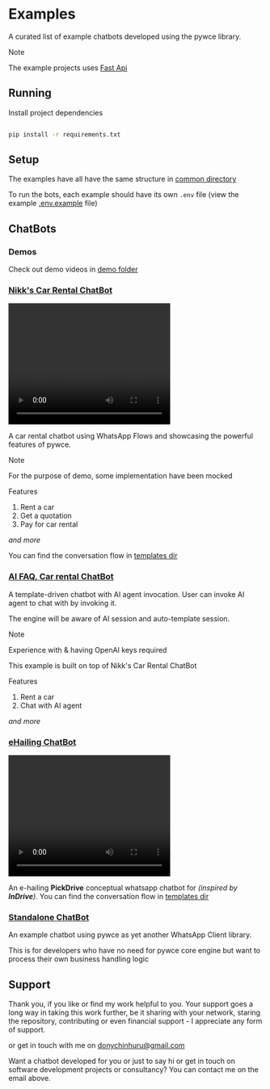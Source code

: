 # Examples
A curated list of example chatbots developed using the pywce library.

> [!NOTE]
> The example projects uses [Fast Api](https://fastapi.tiangolo.com/)


## Running
Install project dependencies
```bash

pip install -r requirements.txt
```

## Setup
The examples have all have the same structure in [common directory](common)

To run the bots, each example should have its own `.env` file (view the example [.env.example](.env.example) file)

## ChatBots
### Demos
Check out demo videos in [demo folder](videos)

### [Nikk's Car Rental ChatBot](car_rental)

<video src="demo/rental.mp4" width="320" height="240" controls></video>

A car rental chatbot using WhatsApp Flows and showcasing the powerful features of pywce. 

> [!NOTE]
> For the purpose of demo, some implementation have been mocked 

Features
1. Rent a car
2. Get a quotation
3. Pay for car rental

_and more_


You can find the conversation flow in [templates dir](car_rental/templates)

### [AI FAQ, Car rental ChatBot](ai_agents)
A template-driven chatbot with AI agent invocation. User can invoke AI agent to chat with by invoking it.

The engine will be aware of AI session and auto-template session.

> [!NOTE]
> Experience with & having OpenAI keys required

This example is built on top of Nikk's Car Rental ChatBot

Features
1. Rent a car
2. Chat with AI agent

_and more_


### [eHailing ChatBot](ehailing)

<video src="demo/ehailing.mp4" width="320" height="240" controls></video>

An e-hailing **PickDrive** conceptual whatsapp chatbot for _(inspired by **InDrive**)_.
You can find the conversation flow in [templates dir](ehailing/templates/ehailing.yaml)

### [Standalone ChatBot](chatbot)
An example chatbot using pywce as yet another WhatsApp Client library.

This is for developers who have no need for pywce core engine but want to process their own business handling logic

## Support
Thank you, if you like or find my work helpful to you.
Your support goes a long way in taking this work further, be it sharing with your network, staring the repository, contributing or even financial support - I appreciate any form of support.

or get in touch with me on [donychinhuru@gmail.com](mailto:donychinhuru@gmail.com)

Want a chatbot developed for you or just to say hi or get in touch on software development projects or consultancy? You can contact me on the email above.